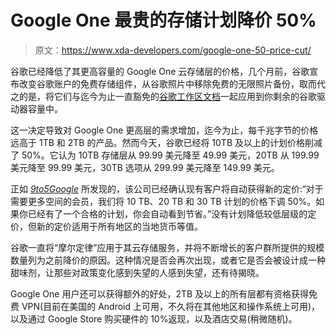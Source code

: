 # Google One 最贵的存储计划降价 50%

> 原文：<https://www.xda-developers.com/google-one-50-price-cut/>

谷歌已经降低了其更高容量的 Google One 云存储层的价格，几个月前，谷歌宣布改变谷歌账户的免费存储组件，从谷歌照片中移除免费的无限照片备份，取而代之的是，将它们与迄今为止一直豁免的[谷歌工作区文档](https://www.xda-developers.com/google-docs-sheets-slides-and-more-will-start-counting-towards-your-google-account-storage-next-year/)一起应用到你剩余的谷歌驱动器容量中。

这一决定导致对 Google One 更高层的需求增加，迄今为止，每千兆字节的价格远高于 1TB 和 2TB 的产品。然而今天，谷歌已经将 10TB 及以上的计划价格削减了 50%。它认为 10TB 存储层从 99.99 美元降至 49.99 美元，20TB 从 199.99 美元降至 99.99 美元，30TB 选项从 299.99 美元降至 149.99 美元。

正如 *[9to5Google](https://9to5google.com/2020/12/15/google-one-price-cut/)* 所发现的，该公司已经确认现有客户将自动获得新的定价:“对于需要更多空间的会员，我们将 10 TB、20 TB 和 30 TB 计划的价格下调 50%。如果你已经有了一个合格的计划，你会自动看到节省。”没有计划降低较低层级的定价，但新的定价适用于所有地区的当地货币等值。

谷歌一直将“摩尔定律”应用于其云存储服务，并将不断增长的客户群所提供的规模数量列为之前降价的原因。这种情况是否会再次出现，或者它是否会被设计成一种甜味剂，让那些对政策变化感到失望的人感到失望，还有待揭晓。

Google One 用户还可以获得额外的好处，2TB 及以上的所有层都有资格获得免费 VPN(目前在美国的 Android 上可用，不久将在其他地区和操作系统上可用)，以及通过 Google Store 购买硬件的 10%返现，以及酒店交易(稍微随机)。